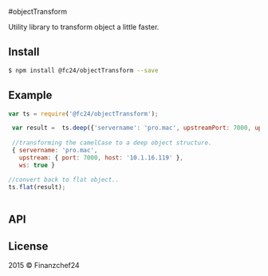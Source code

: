 #objectTransform

Utility library to transform object a little faster. 

## Install

```sh
$ npm install @fc24/objectTransform --save 
```


## Example
```js
var ts = require('@fc24/objectTransform');

 var result =  ts.deep({'servername': 'pro.mac', upstreamPort: 7000, upstreamHost: '10.1.16.119', ws: true});
 
 //transforming the camelCase to a deep object structure.
 { servername: 'pro.mac',
   upstream: { port: 7000, host: '10.1.16.119' },
   ws: true }

//convert back to flat object..
ts.flat(result);
 
```

## API


## License
2015 © Finanzchef24 
